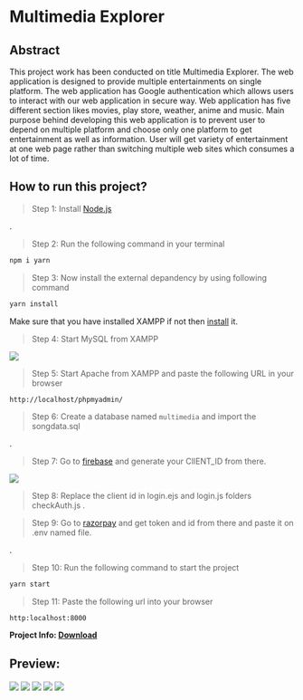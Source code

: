 # Multimedia Explorer

## Abstract

This project work has been conducted on title Multimedia Explorer. The web application is designed to provide multiple entertainments on single platform. The web application has Google authentication which allows users to interact with our web application in secure way. Web application has five different section likes movies, play store, weather, anime and music. Main purpose behind developing this web application is to prevent user to depend on multiple platform and choose only one platform to get entertainment as well as information. User will get variety of entertainment at one web page rather than switching multiple web sites which consumes a lot of time.

## How to run this project?

> Step 1: Install [Node.js](https://nodejs.org/en/)

.
> Step 2: Run the following command in your terminal

```bash
npm i yarn
```

> Step 3: Now install the external depandency by using following command

```bash
yarn install
```

Make sure that you have installed XAMPP if not then [install](https://www.apachefriends.org/download.html) it.

> Step 4: Start MySQL from XAMPP

<img src="https://cdn.discordapp.com/attachments/960919309075509278/974629456201265202/Screenshot_2022-05-13_162758.png" align="center">


> Step 5: Start Apache from XAMPP and paste the following URL in your browser

```bash
http://localhost/phpmyadmin/
```

> Step 6: Create a database named `multimedia` and import the songdata.sql

.
> Step 7: Go to [firebase](https://console.firebase.google.com/) and generate your ClIENT_ID from there.

<img src="https://cdn.discordapp.com/attachments/960919309075509278/974639482575921172/Screenshot_2022-05-13_171814.png">

> Step 8: Replace the client id in login.ejs and login.js folders checkAuth.js
.

> Step 9: Go to [razorpay](https://dashboard.razorpay.com/app/keys) and get token and id from there and paste it on .env named file.

.
> Step 10: Run the following command to start the project

```bash
yarn start
```

> Step 11: Paste the following url into your browser

```text
http:localhost:8000
```

**Project Info: [Download](https://cdn.discordapp.com/attachments/960919309075509278/974636195285991444/Multimedia.pptx)**

## Preview:

<img src="https://cdn.discordapp.com/attachments/960919309075509278/974633933369143306/Screenshot_95.png" align="center">

<img src="https://cdn.discordapp.com/attachments/960919309075509278/974633933683712070/Screenshot_96.png" align="center">

<img src="https://cdn.discordapp.com/attachments/960919309075509278/974633934036017152/Screenshot_97.png" align="center">

<img src="https://cdn.discordapp.com/attachments/960919309075509278/974633935348830258/Screenshot_101.png" align="center">

<img src="https://cdn.discordapp.com/attachments/960919309075509278/974645715215196220/Screenshot_93.png" align="center">
